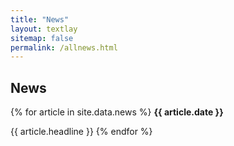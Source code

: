 ```yaml
---
title: "News"
layout: textlay
sitemap: false
permalink: /allnews.html
---
```


## News

<style>
body {
    text-align: left;
}
</style>
<div class="jumbotron">
{% for article in site.data.news %}
<b>{{ article.date }}</b>

{{ article.headline }}
{% endfor %}

</div>
